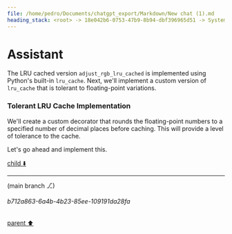```yaml
---
file: /home/pedro/Documents/chatgpt_export/Markdown/New chat (1).md
heading_stack: <root> -> 18e042b6-0753-47b9-8b94-dbf396965d51 -> System -> 705df361-3567-44f4-ad9c-70bb5d82744c -> System -> aaa29996-ddf3-403a-a4bb-fdfc7ef52d1a -> User -> 29be782a-5014-4a86-af90-9005dfcedffd -> Assistant -> Naive Implementation -> LRU Cached Version -> 1b9602eb-4a57-4178-bdd7-e7b55fca4a3b -> Assistant -> 7a2ff30b-7f64-44c1-9cf3-ce1be5a8528d -> Tool -> da282554-170d-416f-9f9d-d980cbed2faa -> Assistant
---
```

# Assistant

The LRU cached version `adjust_rgb_lru_cached` is implemented using Python's built-in `lru_cache`. Next, we'll implement a custom version of `lru_cache` that is tolerant to floating-point variations.

### Tolerant LRU Cache Implementation

We'll create a custom decorator that rounds the floating-point numbers to a specified number of decimal places before caching. This will provide a level of tolerance to the cache.

Let's go ahead and implement this.

[child ⬇️](#b712a863-6a4b-4b23-85ee-109191da28fa)

---

(main branch ⎇)
###### b712a863-6a4b-4b23-85ee-109191da28fa
[parent ⬆️](#da282554-170d-416f-9f9d-d980cbed2faa)
